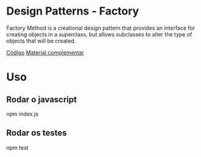 # Design Patterns - Factory

Factory Method is a creational design pattern that provides an interface for creating objects in a superclass, but allows subclasses to alter the type of objects that will be created.

[Código](https://www.youtube.com/watch?v=uyOJ2jjBtBs)
[Material complementar](https://refactoring.guru/design-patterns/factory-method)

# Uso

## Rodar o javascript
npm index.js 

## Rodar os testes
npm test